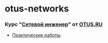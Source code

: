 # otus-networks
### Курс "[Сетевой инженер](https://otus.ru/lessons/setevoy-inzhener/)" от [OTUS.RU](https://otus.ru/)
- [Практические работы](labs/).
